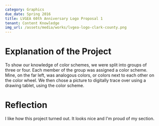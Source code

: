 ```yaml
---
category: Graphics
due_date: Spring 2016
title: LVGEA 60th Anniversary Logo Proposal 1
tenant: Content Knowledge
img_url: /assets/media/works/lvgea-logo-clark-county.png
---
```


# Explanation of the Project
To show our knowledge of color schemes, we were split into groups of three or four. Each member of the group was assigned a color scheme. Mine, on the far left, was analogous colors, or colors next to each other on the color wheel. We then chose a picture to digitally trace over using a drawing tablet, using the color scheme.

# Reflection
I like how this project turned out. It looks nice and I'm proud of my section.
